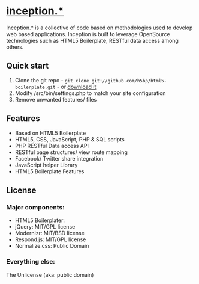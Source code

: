 # [inception.*](http://inceptiondotstar.com)

Inception.* is a collective of code based on methodologies used to develop web based applications. Inception is built to leverage OpenSource technologies such as HTML5 Boilerplate, RESTful data access among others. 


## Quick start

1. Clone the git repo - `git clone git://github.com/h5bp/html5-boilerplate.git` - or [download it](https://github.com/jalleyne/inception.-/zipball/master)
2. Modify /src/bin/settings.php to match your site configuration
3. Remove unwanted features/ files


## Features

* Based on HTML5 Boilerplate
* HTML5, CSS, JavaScript, PHP & SQL scripts
* PHP RESTful Data access API
* RESTful page structures/ view route mapping
* Facebook/ Twitter share integration
* JavaScript helper Library
* HTML5 Boilerplate Features


## License

### Major components:

* HTML5 Boilerplater: 
* jQuery: MIT/GPL license
* Modernizr: MIT/BSD license
* Respond.js: MIT/GPL license
* Normalize.css: Public Domain

### Everything else:

The Unlicense (aka: public domain)
